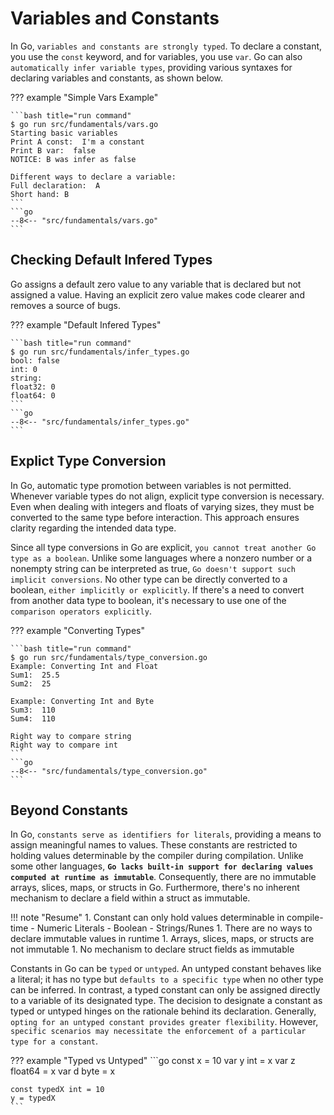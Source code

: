 # Variables and Constants

In Go, `variables and constants are strongly typed`. To declare a constant, you use the `const` keyword, and for variables, you use `var`. Go can also `automatically infer variable types`, providing various syntaxes for declaring variables and constants, as shown below.

??? example "Simple Vars Example"

    ```bash title="run command"
    $ go run src/fundamentals/vars.go
    Starting basic variables
    Print A const:  I'm a constant
    Print B var:  false
    NOTICE: B was infer as false

    Different ways to declare a variable: 
    Full declaration:  A
    Short hand: B
    ```
    ```go
    --8<-- "src/fundamentals/vars.go"
    ```

## Checking Default Infered Types

Go assigns a default zero value to any variable that is declared but not assigned a value. Having an explicit zero value makes code clearer and removes a source of bugs.

??? example "Default Infered Types"

    ```bash title="run command"
    $ go run src/fundamentals/infer_types.go
    bool: false
    int: 0
    string: 
    float32: 0
    float64: 0
    ```
    ```go
    --8<-- "src/fundamentals/infer_types.go"
    ```

## Explict Type Conversion

In Go, automatic type promotion between variables is not permitted. Whenever variable types do not align, explicit type conversion is necessary. Even when dealing with integers and floats of varying sizes, they must be converted to the same type before interaction. This approach ensures clarity regarding the intended data type.

Since all type conversions in Go are explicit, `you cannot treat another Go type as a boolean`. Unlike some languages where a nonzero number or a nonempty string can be interpreted as true, `Go doesn't support such implicit conversions`. No other type can be directly converted to a boolean, `either implicitly or explicitly`. If there's a need to convert from another data type to boolean, it's necessary to use one of the `comparison operators explicitly`.

??? example "Converting Types"

    ```bash title="run command"
    $ go run src/fundamentals/type_conversion.go
    Example: Converting Int and Float
    Sum1:  25.5
    Sum2:  25

    Example: Converting Int and Byte
    Sum3:  110
    Sum4:  110

    Right way to compare string
    Right way to compare int
    ```
    ```go
    --8<-- "src/fundamentals/type_conversion.go"
    ```

## Beyond Constants

In Go, `constants serve as identifiers for literals`, providing a means to assign meaningful names to values. These constants are restricted to holding values determinable by the compiler during compilation. Unlike some other languages, **`Go lacks built-in support for declaring values computed at runtime as immutable`**. Consequently, there are no immutable arrays, slices, maps, or structs in Go. Furthermore, there's no inherent mechanism to declare a field within a struct as immutable.

!!! note "Resume"
    1. Constant can only hold values determinable in compile-time
        - Numeric Literals
        - Boolean
        - Strings/Runes
    1. There are no ways to declare immutable values in runtime
    1. Arrays, slices, maps, or structs are not immutable
    1. No mechanism to declare struct fields as immutable

Constants in Go can be `typed` or `untyped`. An untyped constant behaves like a literal; it has no type but `defaults to a specific type` when no other type can be inferred. In contrast, a typed constant can only be assigned directly to a variable of its designated type. The decision to designate a constant as typed or untyped hinges on the rationale behind its declaration. Generally, `opting for an untyped constant provides greater flexibility`. However, `specific scenarios may necessitate the enforcement of a particular type for a constant`.

??? example "Typed vs Untyped"
    ```go
    const x = 10
    var y int = x
    var z float64 = x
    var d byte = x

    const typedX int = 10
    y = typedX
    ```
